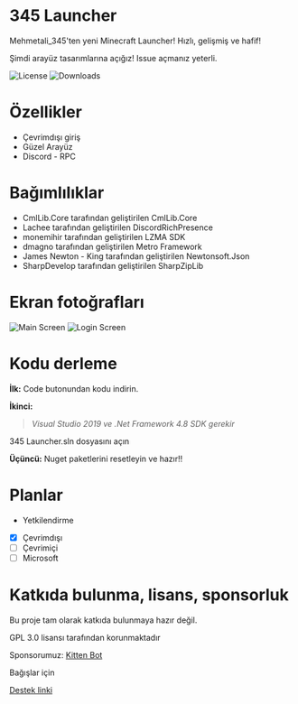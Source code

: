 # 345 Launcher
Mehmetali_345'ten yeni Minecraft Launcher! 
Hızlı, gelişmiş ve hafif! 

Şimdi arayüz tasarımlarına açığız! Issue açmanız yeterli. 

![License](https://img.shields.io/github/license/Mehmetali345Dev/345-Launcher?style=for-the-badge)
![Downloads](https://img.shields.io/github/downloads/Mehmetali345Dev/345-Launcher/total?style=for-the-badge)

# Özellikler
 - Çevrimdışı giriş
 - Güzel Arayüz
 - Discord - RPC
 # Bağımlılıklar
 - CmlLib.Core tarafından geliştirilen CmlLib.Core
 -  Lachee tarafından geliştirilen DiscordRichPresence
 - monemihir tarafından geliştirilen LZMA SDK
 - dmagno tarafından geliştirilen Metro Framework
 - James Newton - King tarafından geliştirilen Newtonsoft.Json 
 - SharpDevelop tarafından geliştirilen SharpZipLib
# Ekran fotoğrafları
![Main Screen](https://i.vgy.me/9fgh27.png)
![Login Screen](https://i.vgy.me/sEd3MN.png)
# Kodu derleme 
**İlk:**
Code butonundan kodu indirin. 

**İkinci:**

> *Visual Studio 2019 ve .Net Framework 4.8 SDK gerekir*

345 Launcher.sln dosyasını açın

**Üçüncü:**
Nuget paketlerini resetleyin ve hazır!! 
# Planlar
 - Yetkilendirme
 - [x] Çevrimdışı
 - [ ] Çevrimiçi
 - [ ] Microsoft
 
 # Katkıda bulunma, lisans, sponsorluk
 Bu proje tam olarak katkıda bulunmaya hazır değil. 
 
 GPL 3.0 lisansı tarafından korunmaktadır
 
Sponsorumuz: [Kitten Bot](https://kittenbot.ml)

Bağışlar için

[Destek linki](https://mehmetali345.xyz/donate)

